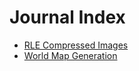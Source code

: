 # Journal Index

* [RLE Compressed Images](rle-compressed-images.md)
* [World Map Generation](map-generation.md)
